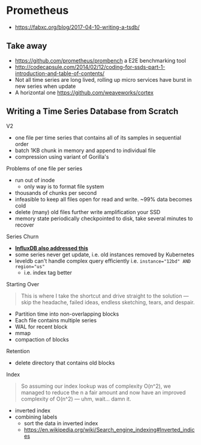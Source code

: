 # Prometheus

- https://fabxc.org/blog/2017-04-10-writing-a-tsdb/

## Take away

- https://github.com/prometheus/prombench a E2E benchmarking tool
- http://codecapsule.com/2014/02/12/coding-for-ssds-part-1-introduction-and-table-of-contents/
- Not all time series are long lived, rolling up micro services have burst in new series when update
- A horizontal one https://github.com/weaveworks/cortex

## Writing a Time Series Database from Scratch

V2

- one file per time series that contains all of its samples in sequential order
- batch 1KB chunk in memory and append to individual file
- compression using variant of Gorilla's

Problems of one file per series

- run out of inode
  - only way is to format file system
- thousands of chunks per second
- infeasible to keep all files open for read and write. ~99% data becomes cold
- delete (many) old files further write amplification your SSD
- memory state periodically checkpointed to disk, take several minutes to recover

Series Churn

- [**InfluxDB also addressed this**](influxdb.md)
- some series never get update, i.e. old instances removed by Kubernetes
- leveldb can't handle complex query efficiently i.e. `instance="12bd" AND region="us"`
  - i.e. index tag better

Starting Over

> This is where I take the shortcut and drive straight to the solution — skip the headache, failed ideas, endless sketching, tears, and despair.

- Partition time into non-overlapping blocks
- Each file contains multiple series
- WAL for recent block
- mmap
- compaction of blocks

Retention

- delete directory that contains old blocks

Index

> So assuming our index lookup was of complexity O(n^2), we managed to reduce the n a fair amount and now have an improved complexity of O(n^2) — uhm, wait... damn it.

- inverted index
- combining labels
  - sort the data in inverted index
  - https://en.wikipedia.org/wiki/Search_engine_indexing#Inverted_indices
